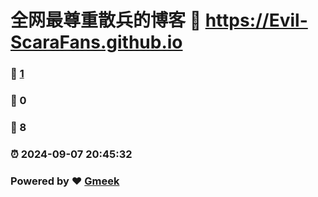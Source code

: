 # 全网最尊重散兵的博客 :link: https://Evil-ScaraFans.github.io 
### :page_facing_up: [1](https://Evil-ScaraFans.github.io/tag.html) 
### :speech_balloon: 0 
### :hibiscus: 8 
### :alarm_clock: 2024-09-07 20:45:32 
### Powered by :heart: [Gmeek](https://github.com/Meekdai/Gmeek)
